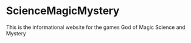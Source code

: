 # ScienceMagicMystery
This is the informational website for the games God of Magic Science and Mystery
